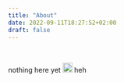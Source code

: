 ```yaml
---
title: "About"
date: 2022-09-11T18:27:52+02:00
draft: false
---
```


<a href="https://kuiyajei.github.io/"></a> <br/>
<p>
    nothing here yet
    <img src="/profile/images/jerihmm.PNG" alt="jerihmm" style="width:20px;height:20px;">
    heh
</p>